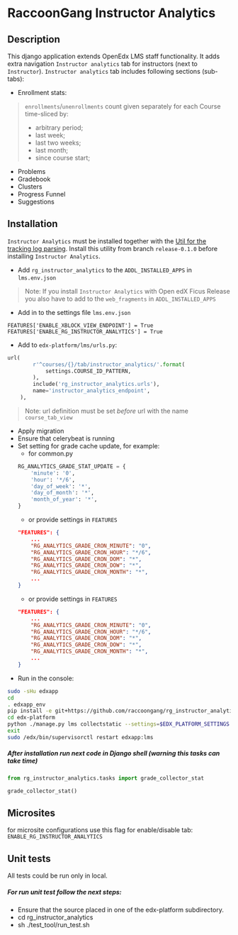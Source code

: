 # RaccoonGang Instructor Analytics

## Description

This django application extends OpenEdx LMS staff functionality.
It adds extra navigation `Instructor analytics` tab for instructors (next to `Instructor`).
`Instructor analytics` tab includes following sections (sub-tabs):

- Enrollment stats:

> `enrollments`/`unenrollments` count given separately for each Course time-sliced by:
> - arbitrary period;
> - last week;
> - last two weeks;
> - last month;
> - since course start;

- Problems
- Gradebook
- Clusters
- Progress Funnel
- Suggestions

## Installation

`Instructor Analytics` must be installed together with the [Util for the tracking log parsing](https://github.com/raccoongang/rg_instructor_analytics_log_collector/tree/release-0.1.0).
 Install this utility from branch `release-0.1.0` before installing `Instructor Analytics`.

* Add `rg_instructor_analytics` to the `ADDL_INSTALLED_APPS` in `lms.env.json`
> Note: If you install `Instructor Analytics` with Open edX Ficus Release you also have to add to the `web_fragments` in `ADDL_INSTALLED_APPS`
* Add in to the settings file `lms.env.json`
```
FEATURES['ENABLE_XBLOCK_VIEW_ENDPOINT'] = True
FEATURES['ENABLE_RG_INSTRUCTOR_ANALYTICS'] = True
```
* Add to `edx-platform/lms/urls.py`:
```python
url(
        r'^courses/{}/tab/instructor_analytics/'.format(
            settings.COURSE_ID_PATTERN,
        ),
        include('rg_instructor_analytics.urls'),
        name='instructor_analytics_endpoint',
    ),
```
> Note: url definition must be set *before* url with the name `course_tab_view`

* Apply migration
* Ensure that celerybeat is running
* Set setting for grade cache update, for example:
    * for common.py
    ```python
    RG_ANALYTICS_GRADE_STAT_UPDATE = {
        'minute': '0',
        'hour': '*/6',
        'day_of_week': '*',
        'day_of_month': '*',
        'month_of_year': '*',
    }
    ```
    * or provide settings in `FEATURES`
    ```json
    "FEATURES": {
        ...
        "RG_ANALYTICS_GRADE_CRON_MINUTE": "0",
        "RG_ANALYTICS_GRADE_CRON_HOUR": "*/6",
        "RG_ANALYTICS_GRADE_CRON_DOM": "*",
        "RG_ANALYTICS_GRADE_CRON_DOW": "*",
        "RG_ANALYTICS_GRADE_CRON_MONTH": "*",
        ...
    }
    ```
    * or provide settings in `FEATURES`
    ```json
    "FEATURES": {
        ...
        "RG_ANALYTICS_GRADE_CRON_MINUTE": "0",
        "RG_ANALYTICS_GRADE_CRON_HOUR": "*/6",
        "RG_ANALYTICS_GRADE_CRON_DOM": "*",
        "RG_ANALYTICS_GRADE_CRON_DOW": "*",
        "RG_ANALYTICS_GRADE_CRON_MONTH": "*",
        ...
    }
    ```
* Run in the console:
```bash
sudo -sHu edxapp
cd 
. edxapp_env
pip install -e git+https://github.com/raccoongang/rg_instructor_analytics@master#egg=rg_instructor_analytics
cd edx-platform
python ./manage.py lms collectstatic --settings=$EDX_PLATFORM_SETTINGS --noinput
exit
sudo /edx/bin/supervisorctl restart edxapp:lms
```

##### After installation run next code in Django shell (warning this tasks can take time) 
```python
from rg_instructor_analytics.tasks import grade_collector_stat

grade_collector_stat()
```

## Microsites 

for microsite configurations use this flag for enable/disable tab: `ENABLE_RG_INSTRUCTOR_ANALYTICS`

## Unit tests
All tests could be run only in local.

##### For run unit test follow the next steps:
* Ensure that the source placed in one of the edx-platform subdirectory.
* cd rg_instructor_analytics
* sh ./test_tool/run_test.sh


